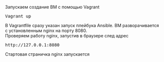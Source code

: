 Запускаем создание ВМ с помощью Vagrant
<pre>Vagrant up</pre>
В Vagrantfile сразу указан запуск плейбука Ansible.
ВМ разворачивается с установленным nginx на порту 8080. <br>
Проверяем работу nginx, запустив в браузере след адрес
<pre>http://127.0.0.1:8080</pre>
Стартовая страничка nginx запускается
